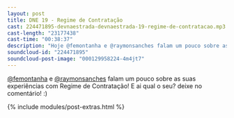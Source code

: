 ```yaml
---
layout: post
title: DNE 19 - Regime de Contratação
cast: 224471895-devnaestrada-devnaestrada-19-regime-de-contratacao.mp3
cast-length: "23177438"
cast-time: "00:38:37"
description: "Hoje @femontanha e @raymonsanches falam um pouco sobre as suas experiências com Regime de Contratação! E ai qual o seu? deixe no comentário! :)"
soundcloud-id: "224471895"
soundcloud-post-image: "000129958224-4m4jt7"
---
```


[@femontanha](http://twitter.com/femontanha) e [@raymonsanches](http://twitter.com/raymonsanches) falam um pouco sobre as suas experiências com Regime de Contratação! E ai qual o seu? deixe no comentário! :)

{% include modules/post-extras.html %}